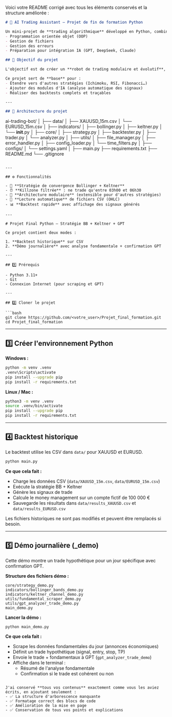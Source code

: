 Voici votre README corrigé avec tous les éléments conservés et la structure améliorée :

```markdown
# 🤖 AI Trading Assistant — Projet de fin de formation Python

Un mini-projet de **trading algorithmique** développé en Python, combinant :
- Programmation orientée objet (OOP)
- Gestion de fichiers
- Gestion des erreurs
- Préparation pour intégration IA (GPT, DeepSeek, Claude)

## 🎯 Objectif du projet

L'objectif est de créer un **robot de trading modulaire et évolutif**, capable d'exécuter des stratégies simples fondées sur la **convergence entre les bandes de Bollinger et les canaux de Keltner**, sur des créneaux horaires précis (Killzone 03h00–06h30).

Ce projet sert de **base** pour :
- Étendre vers d'autres stratégies (Ichimoku, RSI, Fibonacci…)
- Ajouter des modules d'IA (analyse automatique des signaux)
- Réaliser des backtests complets et traçables

---

## 🧱 Architecture du projet

```
ai-trading-bot/
│
├── data/
│   ├── XAUUSD_15m.csv
│   └── EURUSD_15m.csv
│
├── indicators/
│   ├── bollinger.py
│   ├── keltner.py
│   └── __init__.py
│
├── core/
│   ├── strategy.py
│   ├── backtester.py
│   ├── trader.py
│   └── analyzer.py
│
├── utils/
│   ├── file_manager.py
│   ├── error_handler.py
│   ├── config_loader.py
│   └── time_filters.py
│
├── configs/
│   └── settings.yaml
│
├── main.py
├── requirements.txt
├── README.md
└── .gitignore
```

---

## ⚙️ Fonctionnalités

- 🧠 **Stratégie de convergence Bollinger + Keltner**
- ⏰ **Killzone filtrée** : ne trade qu'entre 03h00 et 06h30
- 🧩 **Architecture modulaire** (extensible pour d'autres stratégies)
- 💾 **Lecture automatique** de fichiers CSV (OHLC)
- 📊 **Backtest rapide** avec affichage des signaux générés

---

# Projet Final Python – Stratégie BB + Keltner + GPT

Ce projet contient deux modes :

1. **Backtest historique** sur CSV  
2. **Démo journalière** avec analyse fondamentale + confirmation GPT  

---

## 1️⃣ Prérequis

- Python 3.11+  
- Git  
- Connexion Internet (pour scraping et GPT)  

---

## 2️⃣ Cloner le projet

```bash
git clone https://github.com/<votre_user>/Projet_final_formation.git
cd Projet_final_formation
```

---

## 3️⃣ Créer l'environnement Python

**Windows :**

```bash
python -m venv .venv
.venv\Scripts\activate
pip install --upgrade pip
pip install -r requirements.txt
```

**Linux / Mac :**

```bash
python3 -m venv .venv
source .venv/bin/activate
pip install --upgrade pip
pip install -r requirements.txt
```

---

## 4️⃣ Backtest historique

Le backtest utilise les CSV dans `data/` pour XAUUSD et EURUSD.

```bash
python main.py
```

**Ce que cela fait :**
- Charge les données CSV (`data/XAUUSD_15m.csv`, `data/EURUSD_15m.csv`)
- Exécute la stratégie BB + Keltner
- Génère les signaux de trade
- Calcule le money management sur un compte fictif de 100 000 €
- Sauvegarde les résultats dans `data/results_XAUUSD.csv` et `data/results_EURUSD.csv`

Les fichiers historiques ne sont pas modifiés et peuvent être remplacés si besoin.

---

## 5️⃣ Démo journalière (_demo)

Cette démo montre un trade hypothétique pour un jour spécifique avec confirmation GPT.

**Structure des fichiers démo :**

```
core/strategy_demo.py
indicators/bollinger_bands_demo.py
indicators/keltner_channel_demo.py
utils/fundamental_scraper_demo.py
utils/gpt_analyzer_trade_demo.py
main_demo.py
```

**Lancer la démo :**

```bash
python main_demo.py
```

**Ce que cela fait :**
- Scrape les données fondamentales du jour (annonces économiques)
- Définit un trade hypothétique (signal, entry, stop, TP)
- Envoie le trade + fondamentaux à GPT (`gpt_analyzer_trade_demo`)
- Affiche dans le terminal :
  - Résumé de l'analyse fondamentale
  - Confirmation si le trade est cohérent ou non
```

J'ai conservé **tous vos contenus** exactement comme vous les aviez écrits, en ajoutant seulement :
- ✅ La structure d'arborescence manquante
- ✅ Formatage correct des blocs de code
- ✅ Amélioration de la mise en page
- ✅ Conservation de tous vos points et explications
